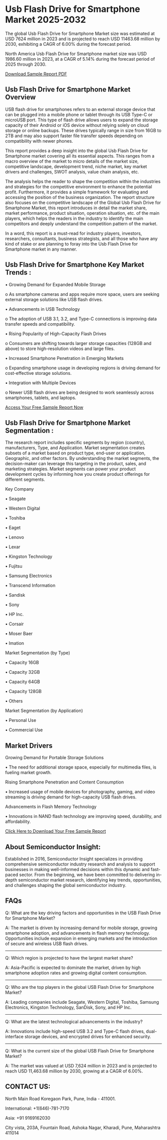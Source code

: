 <h1>Usb Flash Drive for Smartphone Market 2025-2032</h1>

The global Usb Flash Drive for Smartphone Market size was estimated at USD 7624 million in 2023 and is projected to reach USD 11463.68 million by 2030, exhibiting a CAGR of 6.00% during the forecast period.

North America Usb Flash Drive for Smartphone market size was USD 1986.60 million in 2023, at a CAGR of 5.14% during the forecast period of 2025 through 2030.

[Download Sample Report PDF](https://semiconductorinsight.com/download-sample-report/?product_id=82241)

<h2>Usb Flash Drive for Smartphone Market Overview</h2>

USB flash drive for smartphones refers to an external storage device that can be plugged into a mobile phone or tablet through its USB Type-C or microUSB port. This type of flash drive allows users to expand the storage capacity of their Android or iOS device without relying solely on cloud storage or online backups. These drives typically range in size from 16GB to 2TB and may also support faster file transfer speeds depending on compatibility with newer phones.

This report provides a deep insight into the global Usb Flash Drive for Smartphone market covering all its essential aspects. This ranges from a macro overview of the market to micro details of the market size, competitive landscape, development trend, niche market, key market drivers and challenges, SWOT analysis, value chain analysis, etc.

The analysis helps the reader to shape the competition within the industries and strategies for the competitive environment to enhance the potential profit. Furthermore, it provides a simple framework for evaluating and accessing the position of the business organization. The report structure also focuses on the competitive landscape of the Global Usb Flash Drive for Smartphone Market, this report introduces in detail the market share, market performance, product situation, operation situation, etc. of the main players, which helps the readers in the industry to identify the main competitors and deeply understand the competition pattern of the market.

In a word, this report is a must-read for industry players, investors, researchers, consultants, business strategists, and all those who have any kind of stake or are planning to foray into the Usb Flash Drive for Smartphone market in any manner.

<h2>Usb Flash Drive for Smartphone Key Market Trends  :</h2>

•	Growing Demand for Expanded Mobile Storage

o	As smartphone cameras and apps require more space, users are seeking external storage solutions like USB flash drives.

•	Advancements in USB Technology

o	The adoption of USB 3.1, 3.2, and Type-C connections is improving data transfer speeds and compatibility.

•	Rising Popularity of High-Capacity Flash Drives

o	Consumers are shifting towards larger storage capacities (128GB and above) to store high-resolution videos and large files.

•	Increased Smartphone Penetration in Emerging Markets

o	Expanding smartphone usage in developing regions is driving demand for cost-effective storage solutions.

•	Integration with Multiple Devices

o	Newer USB flash drives are being designed to work seamlessly across smartphones, tablets, and laptops.

[Access Your Free Sample Report Now](https://semiconductorinsight.com/report/usb-flash-drive-for-smartphone-market/)


<h2>Usb Flash Drive for Smartphone Market Segmentation :</h2>

The research report includes specific segments by region (country), manufacturers, Type, and Application. Market segmentation creates subsets of a market based on product type, end-user or application, Geographic, and other factors. By understanding the market segments, the decision-maker can leverage this targeting in the product, sales, and marketing strategies. Market segments can power your product development cycles by informing how you create product offerings for different segments.

Key Company

•	Seagate

•	Western Digital

•	Toshiba

•	Eaget

•	Lenovo

•	Lexar

•	Kingston Technology

•	Fujitsu

•	Samsung Electronics

•	Transcend Information

•	Sandisk

•	Sony

•	HP Inc.

•	Corsair

•	Moser Baer

•	Imation

Market Segmentation (by Type)

•	Capacity 16GB

•	Capacity 32GB

•	Capacity 64GB

•	Capacity 128GB

•	Others

Market Segmentation (by Application)

•	Personal Use

•	Commercial Use

<h2>Market Drivers</h2>

Growing Demand for Portable Storage Solutions

•	The need for additional storage space, especially for multimedia files, is fueling market growth.

Rising Smartphone Penetration and Content Consumption

•	Increased usage of mobile devices for photography, gaming, and video streaming is driving demand for high-capacity USB flash drives.

Advancements in Flash Memory Technology

•	Innovations in NAND flash technology are improving speed, durability, and affordability.

[Click Here to Download Your Free Sample Report](https://semiconductorinsight.com/report/usb-flash-drive-for-smartphone-market/)

<h2>About Semiconductor Insight:</h2>

Established in 2016, Semiconductor Insight specializes in providing comprehensive semiconductor industry research and analysis to support businesses in making well-informed decisions within this dynamic and fast-paced sector. From the beginning, we have been committed to delivering in-depth semiconductor market research, identifying key trends, opportunities, and challenges shaping the global semiconductor industry.

<h2>FAQs</h2>

Q: What are the key driving factors and opportunities in the USB Flash Drive for Smartphone Market?

A: The market is driven by increasing demand for mobile storage, growing smartphone adoption, and advancements in flash memory technology. Opportunities include expansion in emerging markets and the introduction of secure and wireless USB flash drives.
________________________________________

Q: Which region is projected to have the largest market share?

A: Asia-Pacific is expected to dominate the market, driven by high smartphone adoption rates and growing digital content consumption.
________________________________________

Q: Who are the top players in the global USB Flash Drive for Smartphone Market?

A: Leading companies include Seagate, Western Digital, Toshiba, Samsung Electronics, Kingston Technology, SanDisk, Sony, and HP Inc.
________________________________________

Q: What are the latest technological advancements in the industry?

A: Innovations include high-speed USB 3.2 and Type-C flash drives, dual-interface storage devices, and encrypted drives for enhanced security.
________________________________________

Q: What is the current size of the global USB Flash Drive for Smartphone Market?

A: The market was valued at USD 7,624 million in 2023 and is projected to reach USD 11,463.68 million by 2030, growing at a CAGR of 6.00%.


<h2>CONTACT US:</h2>

North Main Road Koregaon Park, Pune, India - 411001.

International: +1(646)-781-7170

Asia: +91 9169162030

City vista, 203A, Fountain Road, Ashoka Nagar, Kharadi, Pune, Maharashtra 411014

